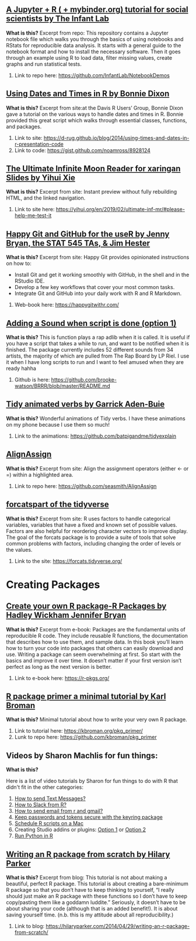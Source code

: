 ## [A Jupyter + R ( + mybinder.org) tutorial for social scientists by The Infant Lab](https://github.com/InfantLab/NotebookDemos)
**What is this?**
Excerpt from repo: This repository contains a Jupyter notebook file which walks you through the basics of using notebooks and RStats for reproducible data analysis. It starts with a general guide to the notebook format and how to install the necessary software. Then it goes through an example using R to load data, filter missing values, create graphs and run statistical tests.
1. Link to repo here: https://github.com/InfantLab/NotebookDemos

## [Using Dates and Times in R by Bonnie Dixon](https://d-rug.github.io/blog/2014/using-times-and-dates-in-r-presentation-code)
**What is this?**
Excerpt from site:at the Davis R Users’ Group, Bonnie Dixon gave a tutorial on the various ways to handle dates and times in R. Bonnie provided this great script which walks through essential classes, functions, and packages. 
1. Link to site: https://d-rug.github.io/blog/2014/using-times-and-dates-in-r-presentation-code
1. Link to code: https://gist.github.com/noamross/8928124

## [The Ultimate Infinite Moon Reader for xaringan Slides by Yihui Xie ](https://yihui.org/en/2019/02/ultimate-inf-mr/#please-help-me-test-it)
**What is this?**
Excerpt from site: Instant preview without fully rebuilding HTML, and the linked navigation.
1. Link to site here: https://yihui.org/en/2019/02/ultimate-inf-mr/#please-help-me-test-it


## [Happy Git and GitHub for the useR by Jenny Bryan, the STAT 545 TAs, & Jim Hester](https://happygitwithr.com/)
**What is this?**
Excerpt from site: 
Happy Git provides opinionated instructions on how to:
* Install Git and get it working smoothly with GitHub, in the shell and in the RStudio IDE.
* Develop a few key workflows that cover your most common tasks.
* Integrate Git and GitHub into your daily work with R and R Markdown.

1. Web-book here: https://happygitwithr.com/

## [Adding a Sound when script is done (option 1)](https://github.com/brooke-watson/BRRR/blob/master/README.md)
**What is this?**
This is function plays a rap adlib when it is called. It is useful if you have a script that takes a while to run, and want to be notified when it is finished. The package currently includes 52 different sounds from 34 artists, the majority of which are pulled from The Rap Board by LP Riel. I use it when I have long scripts to run and I want to feel amused when they are ready hahha
1. Github is here: https://github.com/brooke-watson/BRRR/blob/master/README.md

## [Tidy animated verbs by Garrick Aden‑Buie](https://github.com/batpigandme/tidyexplain)
**What is this?**
Wonderful animations of Tidy verbs. I have these animations on my phone because I use them so much!
1. Link to the animations: https://github.com/batpigandme/tidyexplain

## [AlignAssign](https://github.com/seasmith/AlignAssign)
**What is this?**
Excerpt from site: Align the assignment operators (either <- or =) within a highlighted area.
1. Link to repo here: https://github.com/seasmith/AlignAssign

## [forcatspart of the tidyverse](https://forcats.tidyverse.org/)
**What is this?**
Excerpt from site: R uses factors to handle categorical variables, variables that have a fixed and known set of possible values. Factors are also helpful for reordering character vectors to improve display. The goal of the forcats package is to provide a suite of tools that solve common problems with factors, including changing the order of levels or the values.
1. Link to the site: https://forcats.tidyverse.org/

# Creating Packages
## [Create your own R package-R Packages by Hadley Wickham  Jennifer Bryan](https://r-pkgs.org/)

**What is this?**
Excerpt from e-book: Packages are the fundamental units of reproducible R code. They include reusable R functions, the documentation that describes how to use them, and sample data. In this book you’ll learn how to turn your code into packages that others can easily download and use. Writing a package can seem overwhelming at first. So start with the basics and improve it over time. It doesn’t matter if your first version isn’t perfect as long as the next version is better.

1. Link to e-book here: https://r-pkgs.org/

## [R package primer a minimal tutorial by Karl Broman](https://kbroman.org/pkg_primer/)
**What is this?**
Minimal tutorial about how to write your very own R package.

1. Link to tutorial here: https://kbroman.org/pkg_primer/
1. Lunk to repo here: https://github.com/kbroman/pkg_primer

## Videos by Sharon Machlis for fun things:
**What is this?**

Here is a list of video tutorials by Sharon for fun things to do with R that didn't fit in the other categories:
1. [How to send Text Messages?](https://www.infoworld.com/article/3513359/how-to-send-text-messages-from-r.html)
1. [How to Slack from R?](https://www.infoworld.com/article/3402657/how-to-slack-from-r.html)
1. [How to send email from r and gmail?](https://www.infoworld.com/article/3398701/how-to-send-email-from-r-and-gmail.html)
1. [Keep passwords and tokens secure with the keyring package](https://www.youtube.com/watch?v=Q8Cilx-MOsU&list=PL7D2RMSmRO9JOvPC1gbA8Mc3azvSfm8Vv&index=44)
1. [Schedule R scripts on a Mac](https://www.youtube.com/watch?v=w2Ka5u5jlJU&list=PL7D2RMSmRO9JOvPC1gbA8Mc3azvSfm8Vv&index=25)
1. Creating Studio addins or plugins: [Option 1](https://www.youtube.com/watch?v=zAtf9NkSOUg&list=PL7D2RMSmRO9JOvPC1gbA8Mc3azvSfm8Vv&index=35) or [Option 2](https://www.youtube.com/watch?v=539uKwD6NKE&list=PL7D2RMSmRO9JOvPC1gbA8Mc3azvSfm8Vv&index=33)
1. [Run Python in R](https://www.youtube.com/watch?v=m_MAYRDIuN4&list=PL7D2RMSmRO9JOvPC1gbA8Mc3azvSfm8Vv&index=32)


## [Writing an R package from scratch by Hilary Parker](https://hilaryparker.com/2014/04/29/writing-an-r-package-from-scratch/)
**What is this?**
Excerpt from blog: This tutorial is not about making a beautiful, perfect R package. This tutorial is about creating a bare-minimum R package so that you don’t have to keep thinking to yourself, “I really should just make an R package with these functions so I don’t have to keep copy/pasting them like a goddamn luddite.” Seriously, it doesn’t have to be about sharing your code (although that is an added benefit!). It is about saving yourself time. (n.b. this is my attitude about all reproducibility.)
1. Link to blog: https://hilaryparker.com/2014/04/29/writing-an-r-package-from-scratch/

